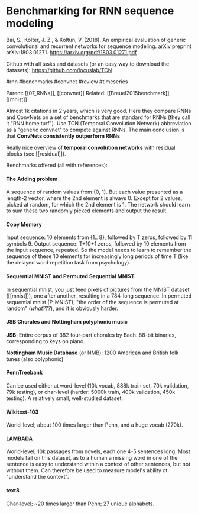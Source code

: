 # Benchmarking for RNN sequence modeling

Bai, S., Kolter, J. Z., & Koltun, V. (2018). An empirical evaluation of generic convolutional and recurrent networks for sequence modeling. arXiv preprint arXiv:1803.01271.
https://arxiv.org/pdf/1803.01271.pdf

Github with all tasks and datasets (or an easy way to download the datasets): https://github.com/locuslab/TCN

#rnn #benchmarks #convnet #review #timeseries

Parent: [[07_RNNs]], [[convnet]]
Related: [[Breuel2015benchmark]], [[mnist]]


Almost 1k citations in 2 years, which is very good. Here they compare RNNs and ConvNets on a set of benchmarks that are standard for RNNs (they call it "RNN home turf"). Use TCN (Temporal Convolution Network) abbreviation as a "generic convnet" to compete against RNNs. The main conclusion is that **ConvNets consistently outperform RNNs**

Really nice overview of **temporal convolution networks** with residual blocks (see [[residual]]).

Benchmarks offered (all with references):

#### The Adding problem

A sequence of random values from {0, 1}. But each value presented as a length-2 vector, where the 2nd element is always 0. Except for 2 values, picked at random, for which the 2nd element is 1. The network should learn to sum these two randomly picked elements and output the result.

#### Copy Memory

Input sequence: 10 elements from {1.. 8}, followed by T zeros, followed by 11 symbols 9. Output sequence: T+10+1 zeros, followed by 10 elements from the input sequence, repeated. So the model needs to learn to remember the sequence of these 10 elements for increasingly long periods of time T (like the delayed word repetition task from psychology).

#### Sequential MNIST and Permuted Sequential MNIST

In sequential mnist, you just feed pixels of pictures from the MNIST dataset ([[mnist]]), one after another, resulting in a 784-long sequence. In permuted sequential mnist (P-MNIST), "the order of the sequence is permuted at random" (_what???_), and it is obviously harder.

#### JSB Chorales and Nottingham polyphonic music

**JSB**: Entire corpus of 382 four-part chorales by Bach. 88-bit binaries, corresponding to keys on piano.

**Nottingham Music Database** (or NMB): 1200 American and British folk tunes (also polyphonic)

#### PennTreebank

Can be used either at word-level (10k vocab, 888k train set, 70k validation, 79k testing), or char-level (harder: 5000k train, 400k validation, 450k testing). A relatively small, well-studied dataset.

#### Wikitext-103

World-level; about 100 times larger than Penn, and a huge vocab (270k).

#### LAMBADA

World-level; 10k passages from novels, each one 4-5 sentences long. Most models fail on this dataset, as to a human a missing word in one of the sentence is easy to understand within a context of other sentences, but not without them. Can therefore be used to measure model's ability ot "understand the context".

#### text8

Char-level; ~20 times larger than Penn; 27 unique alphabets.

